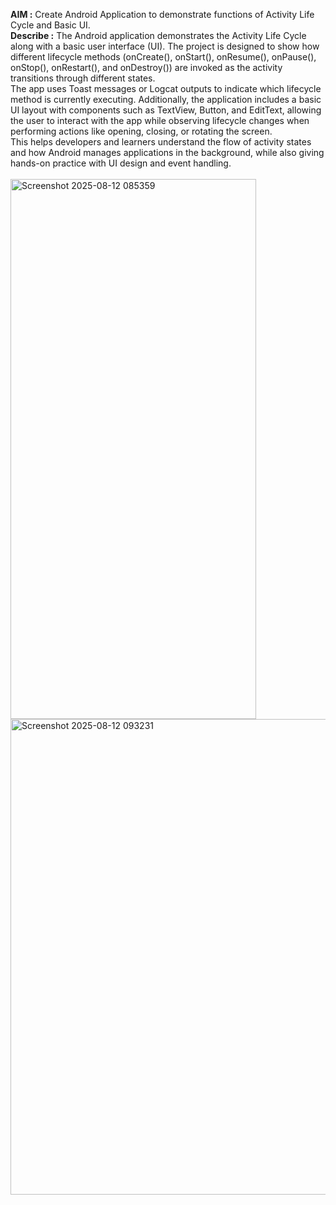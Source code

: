 <b>AIM :</b> Create Android Application to demonstrate functions of Activity Life Cycle and Basic UI.<br>
<b>Describe :</b> The Android application demonstrates the Activity Life Cycle along with a basic user interface (UI). The project is designed to show how different lifecycle methods (onCreate(), onStart(), onResume(), onPause(), onStop(), onRestart(), and onDestroy()) are invoked as the activity transitions through different states.<br>
The app uses Toast messages or Logcat outputs to indicate which lifecycle method is currently executing. Additionally, the application includes a basic UI layout with components such as TextView, Button, and EditText, allowing the user to interact with the app while observing lifecycle changes when performing actions like opening, closing, or rotating the screen.<br>
This helps developers and learners understand the flow of activity states and how Android manages applications in the background, while also giving hands-on practice with UI design and event handling.<br><br>
<img width="393" height="864" alt="Screenshot 2025-08-12 085359" src="https://github.com/user-attachments/assets/5ec5a634-a340-4e14-b19f-e74c7bf35fda" />
<img width="1475" height="761" alt="Screenshot 2025-08-12 093231" src="https://github.com/user-attachments/assets/1b3b63dc-ee5d-42a2-8e2e-a1a920e3fc41" />
